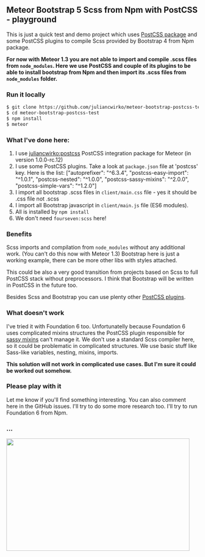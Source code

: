 ## Meteor Bootstrap 5 Scss from Npm with PostCSS - playground

This is just a quick test and demo project which uses [PostCSS package](https://github.com/juliancwirko/meteor-postcss/tree/meteor-1.3-in-progress) and some PostCSS plugins to compile Scss provided by Bootstrap 4 from Npm package.

**For now with Meteor 1.3 you are not able to import and compile .scss files from `node_modules`. Here we use PostCSS and couple of its plugins to be able to install bootstrap from Npm and then import its .scss files from `node_modules` folder.**

### Run it locally

```bash
$ git clone https://github.com/juliancwirko/meteor-bootstrap-postcss-test.git
$ cd meteor-bootstrap-postcss-test
$ npm install
$ meteor
```

### What I've done here:

1. I use [juliancwirko:postcss](https://github.com/juliancwirko/meteor-postcss/tree/meteor-1.3-in-progress) PostCSS integration package for Meteor (in version 1.0.0-rc.12)
2. I use some PostCSS plugins. Take a look at `package.json` file at 'postcss' key. Here is the list: ["autoprefixer": "^6.3.4", "postcss-easy-import": "^1.0.1", "postcss-nested": "^1.0.0", "postcss-sassy-mixins": "^2.0.0", "postcss-simple-vars": "^1.2.0"]
3. I import all bootstrap .scss files in `client/main.css` file - yes it should be .css file not .scss
4. I import all Bootstrap javascript in `client/main.js` file (ES6 modules).
5. All is installed by `npm install`
6. We don't need `fourseven:scss` here!

### Benefits

Scss imports and compilation from `node_modules` without any additional work. (You can't do this now with Meteor 1.3) Bootstrap here is just a working example, there can be more other libs with styles attached.

This could be also a very good transition from projects based on Scss to full PostCSS stack without preprocessors. I think that Bootstrap will be written in PostCSS in the future too.

Besides Scss and Bootstrap you can use plenty other [PostCSS plugins](http://postcss.parts/).

### What doesn't work

I've tried it with Foundation 6 too. Unfortunatelly because Foundation 6 uses complicated mixins structures the PostCSS plugin responsible for [sassy mixins](https://github.com/andyjansson/postcss-sassy-mixins) can't manage it. We don't use a standard Scss compiler here, so it could be problematic in complicated structures. We use basic stuff like Sass-like variables, nesting, mixins, imports.

**This solution will not work in complicated use cases. But I'm sure it could be worked out somehow.**

### Please play with it

Let me know if you'll find something interesting. You can also comment here in the GitHub issues.
I'll try to do some more research too. I'll try to run Foundation 6 from Npm.

### ...

<img src="https://media.giphy.com/media/f1ohcPEHABwWY/giphy.gif" width="480" height="294" />
